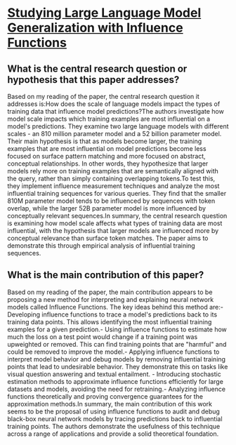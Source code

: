 # [Studying Large Language Model Generalization with Influence Functions](https://arxiv.org/abs/2308.03296)

## What is the central research question or hypothesis that this paper addresses?

Based on my reading of the paper, the central research question it addresses is:How does the scale of language models impact the types of training data that influence model predictions?The authors investigate how model scale impacts which training examples are most influential on a model's predictions. They examine two large language models with different scales - an 810 million parameter model and a 52 billion parameter model. Their main hypothesis is that as models become larger, the training examples that are most influential on model predictions become less focused on surface pattern matching and more focused on abstract, conceptual relationships. In other words, they hypothesize that larger models rely more on training examples that are semantically aligned with the query, rather than simply containing overlapping tokens.To test this, they implement influence measurement techniques and analyze the most influential training sequences for various queries. They find that the smaller 810M parameter model tends to be influenced by sequences with token overlap, while the larger 52B parameter model is more influenced by conceptually relevant sequences.In summary, the central research question is examining how model scale affects what types of training data are most influential, with the hypothesis that larger models are influenced more by conceptual relevance than surface token matches. The paper aims to demonstrate this through empirical analysis of influential training sequences.


## What is the main contribution of this paper?

Based on my reading of the paper, the main contribution appears to be proposing a new method for interpreting and explaining neural network models called Influence Functions. The key ideas behind this method are:- Developing influence functions to trace a model's predictions back to its training data points. This allows identifying the most influential training examples for a given prediction.- Using influence functions to estimate how much the loss on a test point would change if a training point was upweighted or removed. This can find training points that are "harmful" and could be removed to improve the model.- Applying influence functions to interpret model behavior and debug models by removing influential training points that lead to undesirable behavior. They demonstrate this on tasks like visual question answering and textual entailment. - Introducing stochastic estimation methods to approximate influence functions efficiently for large datasets and models, avoiding the need for retraining.- Analyzing influence functions theoretically and proving convergence guarantees for the approximation methods.In summary, the main contribution of this work seems to be the proposal of using influence functions to audit and debug black-box neural network models by tracing predictions back to influential training points. The authors demonstrate the usefulness of this technique across a range of applications and provide a solid theoretical foundation.
